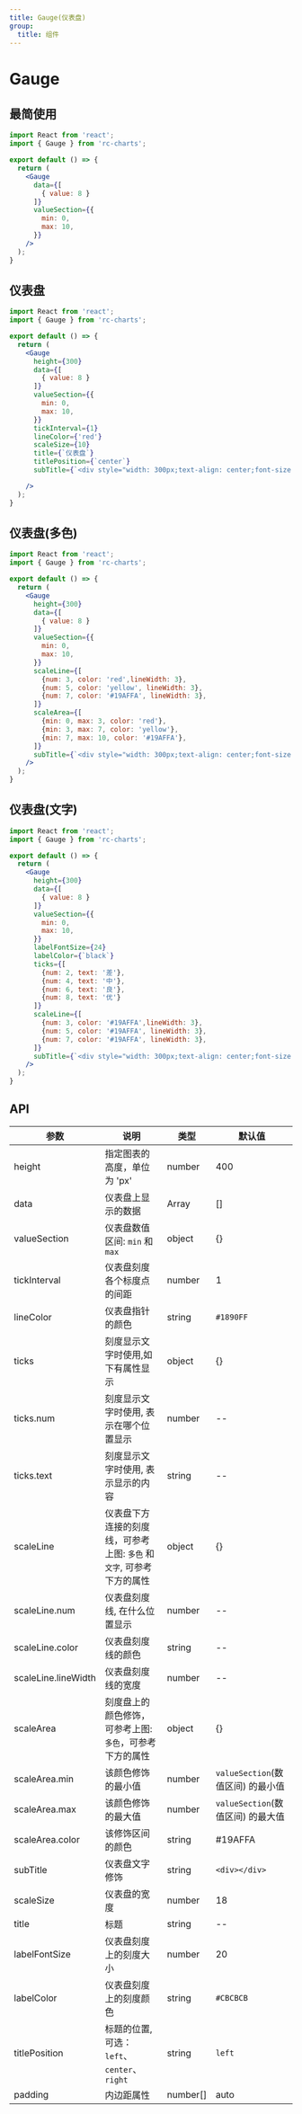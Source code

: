 ```yaml
---
title: Gauge(仪表盘)
group:
  title: 组件
---
```


# Gauge

## 最简使用

```jsx
import React from 'react';
import { Gauge } from 'rc-charts';

export default () => {
  return (
    <Gauge
      data={[
        { value: 8 }
      ]}
      valueSection={{
        min: 0,
        max: 10,
      }}
    />
  );
}
```

## 仪表盘

```jsx
import React from 'react';
import { Gauge } from 'rc-charts';

export default () => {
  return (
    <Gauge
      height={300}
      data={[
        { value: 8 }
      ]}
      valueSection={{
        min: 0,
        max: 10,
      }}
      tickInterval={1}
      lineColor={'red'}
      scaleSize={10}
      title={`仪表盘`}
      titlePosition={`center`}
      subTitle={`<div style="width: 300px;text-align: center;font-size: 12px!important;"><p style="font-size: 1.75em; color: rgba(0,0,0,0.43);margin: 0;">合格率</p><p style="font-size: 3em;color: rgba(0,0,0,0.85);margin: 0;">80%</p></div>`}

    />
  );
}
```

## 仪表盘(多色)

```jsx
import React from 'react';
import { Gauge } from 'rc-charts';

export default () => {
  return (
    <Gauge
      height={300}
      data={[
        { value: 8 }
      ]}
      valueSection={{
        min: 0,
        max: 10,
      }}
      scaleLine={[
        {num: 3, color: 'red',lineWidth: 3},
        {num: 5, color: 'yellow', lineWidth: 3},
        {num: 7, color: '#19AFFA', lineWidth: 3},
      ]}
      scaleArea={[
        {min: 0, max: 3, color: 'red'},
        {min: 3, max: 7, color: 'yellow'},
        {min: 7, max: 10, color: '#19AFFA'},
      ]}
      subTitle={`<div style="width: 300px;text-align: center;font-size: 12px!important;"><p style="font-size: 1.75em; color: rgba(0,0,0,0.43);margin: 0;">合格率</p><p style="font-size: 3em;color: rgba(0,0,0,0.85);margin: 0;">80%</p></div>`}
    />
  );
}
```

## 仪表盘(文字)

```jsx
import React from 'react';
import { Gauge } from 'rc-charts';

export default () => {
  return (
    <Gauge
      height={300}
      data={[
        { value: 8 }
      ]}
      valueSection={{
        min: 0,
        max: 10,
      }}
      labelFontSize={24}
      labelColor={`black`}
      ticks={[
        {num: 2, text: '差'},
        {num: 4, text: '中'},
        {num: 6, text: '良'},
        {num: 8, text: '优'}
      ]}
      scaleLine={[
        {num: 3, color: '#19AFFA',lineWidth: 3},
        {num: 5, color: '#19AFFA', lineWidth: 3},
        {num: 7, color: '#19AFFA', lineWidth: 3},
      ]}
      subTitle={`<div style="width: 300px;text-align: center;font-size: 12px!important;"><p style="font-size: 1.75em; color: rgba(0,0,0,0.43);margin: 0;">合格率</p><p style="font-size: 3em;color: rgba(0,0,0,0.85);margin: 0;">80%</p></div>`}
    />
  );
}
```

## API

|参数|说明|类型|默认值|
|--|--|--|--|
|height|指定图表的高度，单位为 'px'|number|400|
|data|仪表盘上显示的数据|Array|[]|
|valueSection|仪表盘数值区间: `min` 和 `max`|object|{}|
|tickInterval|仪表盘刻度各个标度点的间距|number|1|
|lineColor|仪表盘指针的颜色|string|`#1890FF`|
|ticks|刻度显示文字时使用,如下有属性显示|object|{}|
|ticks.num|刻度显示文字时使用, 表示在哪个位置显示|number|--|
|ticks.text|刻度显示文字时使用, 表示显示的内容|string|--|
|scaleLine|仪表盘下方连接的刻度线，可参考上图: `多色` 和 `文字`, 可参考下方的属性|object|{}|
|scaleLine.num|仪表盘刻度线, 在什么位置显示|number|--|
|scaleLine.color|仪表盘刻度线的颜色|string|--|
|scaleLine.lineWidth|仪表盘刻度线的宽度|number|--|
|scaleArea|刻度盘上的颜色修饰，可参考上图: `多色`，可参考下方的属性|object|{}|
|scaleArea.min|该颜色修饰的最小值|number|`valueSection`(数值区间) 的最小值|
|scaleArea.max|该颜色修饰的最大值|number|`valueSection`(数值区间) 的最大值|
|scaleArea.color|该修饰区间的颜色|string|#19AFFA|
|subTitle|仪表盘文字修饰|string|`<div></div>`|
|scaleSize|仪表盘的宽度|number|18|
|title|标题|string|--|
|labelFontSize|仪表盘刻度上的刻度大小|number|20|
|labelColor|仪表盘刻度上的刻度颜色|string|`#CBCBCB`|
|titlePosition|标题的位置,可选：`left`、`center`、`right`|string|`left`|
|padding|内边距属性|number[]|auto|
